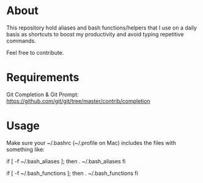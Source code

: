 # About
This repository hold aliases and bash functions/helpers that I use on a daily basis as shortcuts to boost my productivity and avoid typing repetitive commands.

Feel free to contribute.

# Requirements

Git Completion & Git Prompt: https://github.com/git/git/tree/master/contrib/completion

# Usage

Make sure your ~/.bashrc (~/.profile on Mac) includes the files with something like:

if [ -f ~/.bash_aliases ]; then
    . ~/.bash_aliases
fi

if [ -f ~/.bash_functions ]; then
    . ~/.bash_functions
fi
